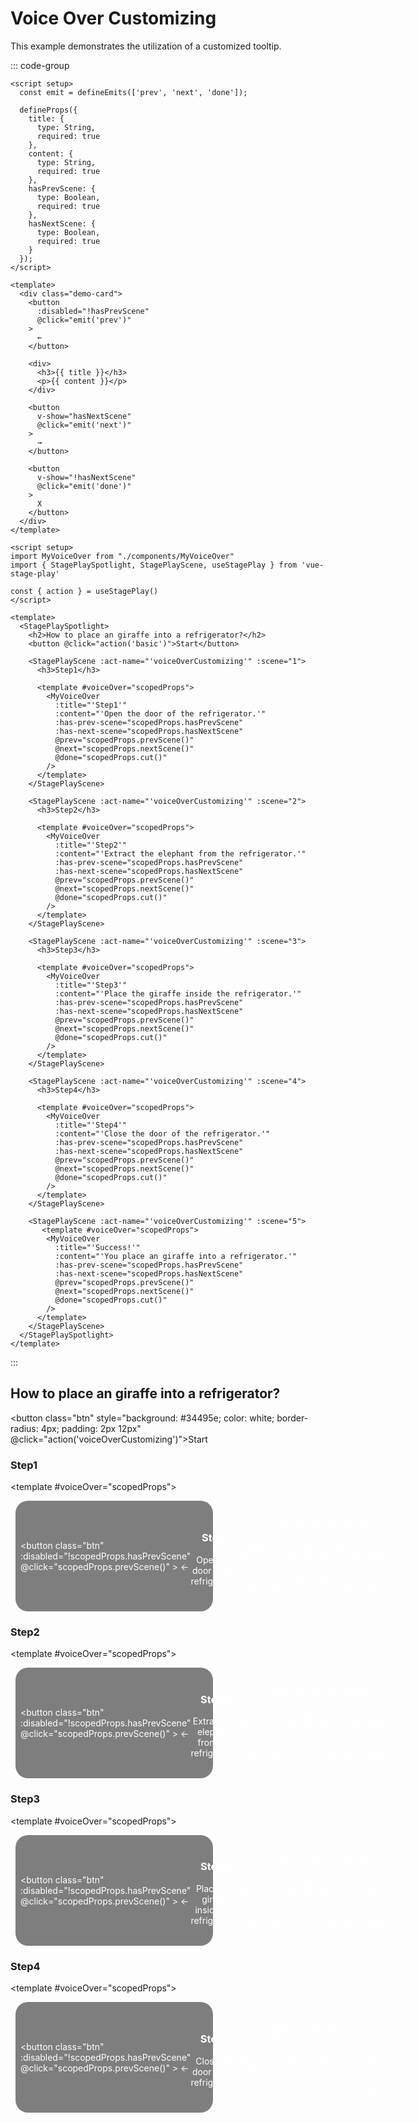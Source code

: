 <script setup>
import { StagePlaySpotlight, StagePlayScene, useStagePlay } from '../../src/index.ts'

const { action } = useStagePlay()
</script>

# Voice Over Customizing

This example demonstrates the utilization of a customized tooltip.

::: code-group

```vue [MyVoiceOver.vue]
<script setup>
  const emit = defineEmits(['prev', 'next', 'done']);

  defineProps({
    title: {
      type: String,
      required: true
    },
    content: {
      type: String,
      required: true
    },
    hasPrevScene: {
      type: Boolean,
      required: true
    },
    hasNextScene: {
      type: Boolean,
      required: true
    }
  });
</script>

<template>
  <div class="demo-card">
    <button
      :disabled="!hasPrevScene"
      @click="emit('prev')"
    >
      ←
    </button>

    <div>
      <h3>{{ title }}</h3>
      <p>{{ content }}</p>
    </div>

    <button
      v-show="hasNextScene"
      @click="emit('next')"
    >
      →
    </button>

    <button
      v-show="!hasNextScene"
      @click="emit('done')"
    >
      X
    </button>
  </div>
</template>
```

```vue [App.vue]
<script setup>
import MyVoiceOver from "./components/MyVoiceOver"
import { StagePlaySpotlight, StagePlayScene, useStagePlay } from 'vue-stage-play'

const { action } = useStagePlay()
</script>

<template>
  <StagePlaySpotlight>
    <h2>How to place an giraffe into a refrigerator?</h2>
    <button @click="action('basic')">Start</button>

    <StagePlayScene :act-name="'voiceOverCustomizing'" :scene="1">
      <h3>Step1</h3>

      <template #voiceOver="scopedProps">
        <MyVoiceOver
          :title="'Step1'"
          :content="'Open the door of the refrigerator.'"
          :has-prev-scene="scopedProps.hasPrevScene"
          :has-next-scene="scopedProps.hasNextScene"
          @prev="scopedProps.prevScene()"
          @next="scopedProps.nextScene()"
          @done="scopedProps.cut()"
        />
      </template>
    </StagePlayScene>

    <StagePlayScene :act-name="'voiceOverCustomizing'" :scene="2">
      <h3>Step2</h3>

      <template #voiceOver="scopedProps">
        <MyVoiceOver
          :title="'Step2'"
          :content="'Extract the elephant from the refrigerator.'"
          :has-prev-scene="scopedProps.hasPrevScene"
          :has-next-scene="scopedProps.hasNextScene"
          @prev="scopedProps.prevScene()"
          @next="scopedProps.nextScene()"
          @done="scopedProps.cut()"
        />
      </template>
    </StagePlayScene>

    <StagePlayScene :act-name="'voiceOverCustomizing'" :scene="3">
      <h3>Step3</h3>

      <template #voiceOver="scopedProps">
        <MyVoiceOver
          :title="'Step3'"
          :content="'Place the giraffe inside the refrigerator.'"
          :has-prev-scene="scopedProps.hasPrevScene"
          :has-next-scene="scopedProps.hasNextScene"
          @prev="scopedProps.prevScene()"
          @next="scopedProps.nextScene()"
          @done="scopedProps.cut()"
        />
      </template>
    </StagePlayScene>

    <StagePlayScene :act-name="'voiceOverCustomizing'" :scene="4">
      <h3>Step4</h3>

      <template #voiceOver="scopedProps">
        <MyVoiceOver
          :title="'Step4'"
          :content="'Close the door of the refrigerator.'"
          :has-prev-scene="scopedProps.hasPrevScene"
          :has-next-scene="scopedProps.hasNextScene"
          @prev="scopedProps.prevScene()"
          @next="scopedProps.nextScene()"
          @done="scopedProps.cut()"
        />
      </template>
    </StagePlayScene>

    <StagePlayScene :act-name="'voiceOverCustomizing'" :scene="5">
       <template #voiceOver="scopedProps">
        <MyVoiceOver
          :title="'Success!'"
          :content="'You place an giraffe into a refrigerator.'"
          :has-prev-scene="scopedProps.hasPrevScene"
          :has-next-scene="scopedProps.hasNextScene"
          @prev="scopedProps.prevScene()"
          @next="scopedProps.nextScene()"
          @done="scopedProps.cut()"
        />
      </template>
    </StagePlayScene>
  </StagePlaySpotlight>
</template>
```

:::

## How to place an giraffe into a refrigerator?

<button class="btn" style="background: #34495e; color: white; border-radius: 4px; padding: 2px 12px" @click="action('voiceOverCustomizing')">Start</button>

<StagePlaySpotlight>
  <StagePlayScene :act-name="'voiceOverCustomizing'" :scene="1" >

  ### Step1

  <template #voiceOver="scopedProps">
    <div class="demo-card">
      <button
        class="btn"
        :disabled="!scopedProps.hasPrevScene"
        @click="scopedProps.prevScene()"
      >
        ←
      </button>
      <div class="content">
        <h3 class="title">Step1</h3>
        <p>Open the door of the refrigerator.</p>
      </div>
      <button
        v-show="scopedProps.hasNextScene"
        class="btn"
        :disabled="!scopedProps.hasNextScene"
        @click="scopedProps.nextScene()"
      >
        →
      </button>
      <button
        v-show="!scopedProps.hasNextScene"
        class="btn"
        @click="scopedProps.cut()"
      >
        X
      </button>
    </div>
  </template>
  </StagePlayScene>

  <StagePlayScene :act-name="'voiceOverCustomizing'" :scene="2" >

  ### Step2

  <template #voiceOver="scopedProps">
    <div class="demo-card">
      <button
        class="btn"
        :disabled="!scopedProps.hasPrevScene"
        @click="scopedProps.prevScene()"
      >
        ←
      </button>
      <div class="content">
        <h3 class="title">Step2</h3>
        <p>Extract the elephant from the refrigerator.</p>
      </div>
      <button
        v-show="scopedProps.hasNextScene"
        class="btn"
        :disabled="!scopedProps.hasNextScene"
        @click="scopedProps.nextScene()"
      >
        →
      </button>
      <button
        v-show="!scopedProps.hasNextScene"
        class="btn"
        @click="scopedProps.cut()"
      >
        X
      </button>
    </div>
  </template>
  </StagePlayScene>

  <StagePlayScene :act-name="'voiceOverCustomizing'" :scene="3" >

  ### Step3

  <template #voiceOver="scopedProps">
    <div class="demo-card">
      <button
        class="btn"
        :disabled="!scopedProps.hasPrevScene"
        @click="scopedProps.prevScene()"
      >
        ←
      </button>
      <div class="content">
        <h3 class="title">Step3</h3>
        <p>Place the giraffe inside the refrigerator.</p>
      </div>
      <button
        v-show="scopedProps.hasNextScene"
        class="btn"
        :disabled="!scopedProps.hasNextScene"
        @click="scopedProps.nextScene()"
      >
        →
      </button>
      <button
        v-show="!scopedProps.hasNextScene"
        class="btn"
        @click="scopedProps.cut()"
      >
        X
      </button>
    </div>
  </template>
  </StagePlayScene>

  <StagePlayScene :act-name="'voiceOverCustomizing'" :scene="4" >

  ### Step4

  <template #voiceOver="scopedProps">
    <div class="demo-card">
      <button
        class="btn"
        :disabled="!scopedProps.hasPrevScene"
        @click="scopedProps.prevScene()"
      >
        ←
      </button>
      <div class="content">
        <h3 class="title">Step4</h3>
        <p>Close the door of the refrigerator.</p>
      </div>
      <button
        v-show="scopedProps.hasNextScene"
        class="btn"
        :disabled="!scopedProps.hasNextScene"
        @click="scopedProps.nextScene()"
      >
        →
      </button>
      <button
        v-show="!scopedProps.hasNextScene"
        class="btn"
        @click="scopedProps.cut()"
      >
        X
      </button>
    </div>
  </template>
  </StagePlayScene>

  <StagePlayScene :act-name="'voiceOverCustomizing'" :scene="5">
  <template #voiceOver="scopedProps">
     <div class="demo-card">
      <button
        class="btn"
        :disabled="!scopedProps.hasPrevScene"
        @click="scopedProps.prevScene()"
      >
        ←
      </button>
      <div class="content">
        <h3 class="title">Success!</h3>
        <p>You place an giraffe into a refrigerator.</p>
      </div>
      <button
        v-show="scopedProps.hasNextScene"
        class="btn"
        :disabled="!scopedProps.hasNextScene"
        @click="scopedProps.nextScene()"
      >
        →
      </button>
      <button
        v-show="!scopedProps.hasNextScene"
        class="btn"
        @click="scopedProps.cut()"
      >
        X
      </button>
    </div>
  </template>
  </StagePlayScene>
</StagePlaySpotlight>

<style scoped>
  .demo-card {
    display: flex;
    align-items: center;
    margin: 8px;
    width: 300px;
    background: rgba(0, 0, 0, 0.5);
    border-radius: 20px;
    padding: 12px 8px;
    color: white;
    backdrop-filter: blur(5px);
  }

  .demo-card .content {
    text-align: center;
    flex: 1;
  }

  .demo-card .btn {
    font-size: 20px;
    cursor: pointer;
  }
</style>